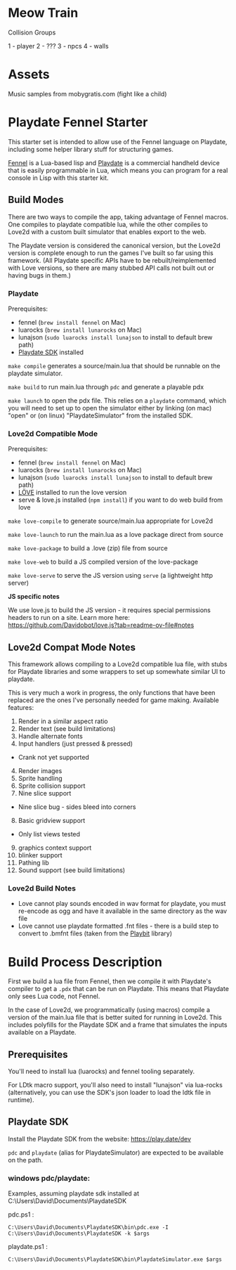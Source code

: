 
# Meow Train

Collision Groups

1 - player
2 - ???
3 - npcs
4 - walls

# Assets

Music samples from mobygratis.com (fight like a child)

# Playdate Fennel Starter

This starter set is intended to allow use of the Fennel language on Playdate,
including some helper library stuff for structuring games.

[Fennel](https://fennel-lang.org/) is a Lua-based lisp and [Playdate](https://play.date) is a commercial handheld device that is easily programmable in Lua, which means you can program for a real console in Lisp with this starter kit.

## Build Modes

There are two ways to compile the app, taking advantage of Fennel macros. One compiles to playdate compatible lua, while the other compiles to Love2d with a custom built simulator that enables export to the web.

The Playdate version is considered the canonical version, but the Love2d version is complete enough to run the games I've built so far using this framework. (All Playdate specific APIs have to be rebuilt/reimplemented with Love versions, so there are many stubbed API calls not built out or having bugs in them.)

### Playdate

Prerequisites:

* fennel (`brew install fennel` on Mac)
* luarocks (`brew install lunarocks` on Mac)
* lunajson (`sudo luarocks install lunajson` to install to default brew path)
* [Playdate SDK](https://play.date/dev) installed

`make compile` generates a source/main.lua that should be runnable on the playdate simulator.

`make build` to run main.lua through `pdc` and generate a playable pdx

`make launch` to open the pdx file. This relies on a `playdate` command, which you will need to set up to open the simulator either by linking (on mac) "open" or (on linux) "PlaydateSimulator" from the installed SDK.

### Love2d Compatible Mode

Prerequisites:

* fennel (`brew install fennel` on Mac)
* luarocks (`brew install lunarocks` on Mac)
* lunajson (`sudo luarocks install lunajson` to install to default brew path)
* [LÖVE](https://love2d.org/) installed to run the love version
* serve & love.js installed (`npm install`) if you want to do web build from love

`make love-compile` to generate source/main.lua appropriate for Love2d

`make love-launch` to run the main.lua as a love package direct from source

`make love-package` to build a .love (zip) file from source

`make love-web` to build a JS compiled version of the love-package

`make love-serve` to serve the JS version using `serve` (a lightweight http server)

**JS specific notes**

We use love.js to build the JS version - it requires special permissions headers to run on a site. Learn more here: https://github.com/Davidobot/love.js?tab=readme-ov-file#notes

## Love2d Compat Mode Notes

This framework allows compiling to a Love2d compatible lua file, with stubs for Playdate libraries and some wrappers to set up somewhate similar UI to playdate.

This is very much a work in progress, the only functions that have been replaced are the ones I've personally needed for game making. Available features:

1. Render in a similar aspect ratio
2. Render text (see build limitations)
3. Handle alternate fonts
3. Input handlers (just pressed & pressed)
  - Crank not yet supported
4. Render images
5. Sprite handling
6. Sprite collision support
7. Nine slice support
  - Nine slice bug - sides bleed into corners
8. Basic gridview support
  - Only list views tested
9. graphics context support
10. blinker support
11. Pathing lib
12. Sound support (see build limitations)

### Love2d Build Notes

* Love cannot play sounds encoded in wav format for playdate, you must re-encode as ogg and have it available in the same directory as the wav file
* Love cannot use playdate formatted .fnt files - there is a build step to convert to .bmfnt files (taken from the [Playbit](https://github.com/GamesRightMeow/playbit) library)

# Build Process Description

First we build a lua file from Fennel, then we compile it with Playdate's compiler to get a `.pdx` that can be run on Playdate. This means that Playdate only sees Lua code, not Fennel.

In the case of Love2d, we programmatically (using macros) compile a version of the main.lua file that is better suited for running in Love2d. This includes polyfills for the Playdate SDK and a frame that simulates the inputs available on a Playdate.

## Prerequisites

You'll need to install lua (luarocks) and fennel tooling separately.

For LDtk macro support, you'll also need to install "lunajson" via lua-rocks (alternatively, you can use the SDK's json loader to load the ldtk file in runtime).

## Playdate SDK

Install the Playdate SDK from the website: https://play.date/dev

`pdc` and `playdate` (alias for PlaydateSimulator) are expected to be available on the path.

### windows pdc/playdate:

Examples, assuming playdate sdk installed at C:\Users\David\Documents\PlaydateSDK

pdc.ps1 :

```
C:\Users\David\Documents\PlaydateSDK\bin\pdc.exe -I C:\Users\David\Documents\PlaydateSDK -k $args
```

playdate.ps1 :

```
C:\Users\David\Documents\PlaydateSDK\bin\PlaydateSimulator.exe $args
```
